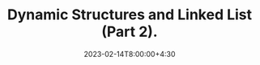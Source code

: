 ---
type: lecture
date: 2023-02-14T8:00:00+4:30
enddate: 2023-02-16T8:00:00+4:30
title: "Dynamic Structures and Linked List (Part 2)." 
tldr: "Course Introduction and Logistics."
thumbnail: /static_files/presentations/introduction.jpeg
links:
    - url: /static_files/presentations/week5.pdf
      name: slides
---